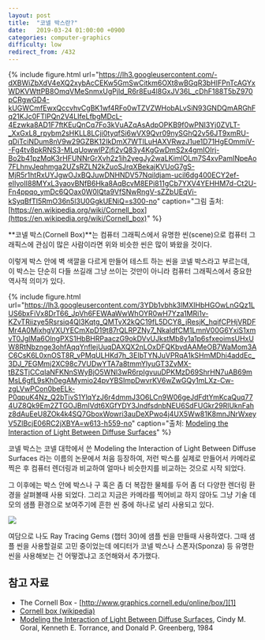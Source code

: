 ```yaml
---
layout: post
title:  "코넬 박스란?"
date:   2019-03-24 01:00:00 +0900
categories: computer-graphics
difficulty: low
redirect_from: /432
---
```

{% include figure.html url="https://lh3.googleusercontent.com/-dXBWiZbXdV4eXQ2xybAcCEKw5GmSwCitkm6OXt8wBGqR3bHIFPnTcAGYxWDKVWttPB8OmqVMeSnmxUgPjld_R6r8Eu4l8GxJV36L_cDhF188T5bZ970pCRgwGD4-kUGWCmfEwxQccvhvCgBK1wf4RFo0wTZVZWHobALvSiN93GNDQmARGhFq21KJc0FTlPQn2V4LIfeLfbgMDcL-4Ezwka8AD1F7ftKEuQnCq7Fo3kVuAZqAsAdpOPKB9f0wPNI3Yj0ZVLT-_XxGxL8_rpybm2sHKLL8LCji0tyqfSi6wVX9Qvr09nySGhQ2v56JT9xmRU-qDiTciNDum8nV9w29GZBK12IkDmX7WTILuHAXVRwzJ1ue1D71HgEOmmiV--Fg4tv8pkRNS3-MLqUowwlPZjfi2vQ83y4KgGwDmS2x4gmIOIrj-Bo2b41pzMqK3rHFUNNrGrXvh2z1ih2yegJy2waLKimlOLm7S4xvPamINpeAo7FLhnvJeqhmga2UZsRZLN2kZuoSJrqXBekajKVUoG7gS-MjR5r1htRxUYJgwOJxBQJuwDNHNDV57Nqildjam-ucil6dg400ECY2ef-eIIyoII88MYxL3yaovBNfB6Hka8AqBcvM8EPi811gCb7YXV4YEHHM7d-Ct2U-Fn4ppqo_ymDc6QOax0W0lQta9VfSNwRngV-sZZbUEqVi-kSyqBfTI5RmO36n5l3U0GgkUENiQ=s300-no" caption="그림 출처: [https://en.wikipedia.org/wiki/Cornell_box](https://en.wikipedia.org/wiki/Cornell_box)" %}

**코넬 박스(Cornell Box)**는 컴퓨터 그래픽스에서 유명한 씬(scene)으로 컴퓨터 그래픽스에 관심이 많은 사람이라면 위와 비슷한 씬은 많이 봐왔을 것이다.

이렇게 박스 안에 벽 색깔을 다르게 만들어 테스트 하는 씬을 코넬 박스라고 부르는데, 이 박스는 단순히 다들 쓰길래 그냥 쓰이는 것만이 아니라 컴퓨터 그래픽스에서 중요한 역사적 의미가 있다.

{% include figure.html url="https://lh3.googleusercontent.com/3YDb1vbhk3lMXIHbHGOwLnGQz1LUS6bxFiVx8DrT66_JpVh6FEWAaWwWhOYR0wH7Yza1MRi1v-KZvTRiizye5Rsrsiq4Ql3Kqtg_QMTvX2kQC19fL5DCY8_jResjK_hqifCPHjVRDFMr4A0MixhgVXUYECmXpD19t87rQLRPZNy7_NkaldfCM1LmnV00G6YxiS1xmvT0JglMa6OlngPXS1HbBHRPaaczG9okDVvUJkstMb8y1a1p6sfxeoimsUHxUW8RtNbznge3ohfAqqYnflejUuqDAXQX2nLOxDFQKbvdAAMeOB7WaMom3AC6CsK6L0xnOST8R_vPMqULHKd7h_3EIbTYNJuVPRqA1kSHmMDhi4addEc_3DJ_7EGMmj2XC98c7VUDwYTA7a8tmmYlyuGT3ZvMX-tBZSTjCCqIaNFKNnSWyBjO5WNl3wR6rpIgvuuDPKMzD69ShrHN7uAB69mMsL6gfL9sKh0egAMymio24pvYBSImpDwvrKV6wZwGQy1mLXz-Cw-zgLVwPCon0beELk-P0qpuK4Nz_Q2bTivS1YlqYzJ6r4dmmJ3O6LCn9W06geJdFdtYmKcaQuq774UZ8Qk9Em2ZTGOJBmIVdt6XGfYDY3JndfsdnbNEU6SdFUGkr29RlUknFahz8dAuEeU8ZOk4k4SQ7GboxWowri3auDeXPwo4j4UX5Ww81K8mnJNrWxeyV5ZlBcjE06RC2jXBYA=w613-h559-no" caption="출처: [Modeling the Interaction of Light Between Diffuse Surfaces](https://www.cs.rpi.edu/~cutler/classes/advancedgraphics/S12/papers/goral_radiosity_84.pdf)" %}

코넬 박스는 코넬 대학에서 쓴 Modeling the Interaction of Light Between Diffuse Surfaces 라는 이름의 논문에서 처음 등장하여, 저런 박스를 실제로 만들어서 카메라로 찍은 후 컴퓨터 렌더링과 비교하여 얼마나 비슷한지를 비교하는 것으로 시작 되었다.

그 이후에는 박스 안에 박스나 구 혹은 좀 더 복잡한 물체를 두어 좀 더 다양한 렌더링 환경을 살펴볼때 사용 되었다. 그리고 지금은 카메라를 찍어비교 하지 않아도 그냥 기술 데모의 샘플 환경으로 보여주기에 흔한 씬 중에 하나로 널리 사용되고 있다.

![](https://lh3.googleusercontent.com/IZ4ZUtBIl3UoDmwUw3fjSWA_CAHj5pgk7k6TykpjJeXL65wDaT-Iekanov13rT4S7qLMH2mbhLsuZ11439u80a2bfrRfkA1n6zxI5sC-K9L9dMpH-W7Y9sulgNH3cQ2qs3ZqLHR4E7TDQlvpXaecUWZJ8lMdTL0kyNQLhsoucBdOJwrt9KoFMFlMziu8Z4PU6rORJtWCF05T8JLYkWe0LuVx0CLl-ZTrKipsw9GTHVBuCfVNZ6RW8aZpfmKcubzxY-5Q699sVb5pSiIZeDm_Ye0Z2f5DAewmh_N_DtxYMtHi7Q9G1kbeqFUIlIPmmTpH3ehtynY_bXL5W-kW21nBeMe9MjnqRq1L5--WFLCl5LZSKp6yR55XMvUkvzlliomlmxP3hH7IiJHjOeUjKvg0cWVP_ehSSCq2silYIndFfaqey9Yc-_DC2EJf_iJmORoHqPomRZwtU7XlpW6vuJNDi5L5K7JLhlx7u1-Uvn3K2OJSUiK8I7o1IZ7H4Bknz50MwGXWRQs4GQtqRPkyMKtiaMZcphXJ5PdAcUKqZr8mKnINerJnhXvmbvPvDw_1qqyiQ8fAKziVf2v2fAY--QTaN_N6VS4fqXBQCRRPkavLtOQA0aM8r4VKxkSKgP1KIfrZV5Y_ge0NwVne2MLhKD7SBxPsotPIfHw0Do-G4glOkXkj_PNeQSpPyL9j2uJbRUR0xvrUg72BP6XsaiddJ5CDUhoogg=w958-h538-no)

여담으로 나도 Ray Tracing Gems (챕터 30)에 샘플 씬을 만들때 사용하였다. 그때 샘플 씬을 사용할걸로 고민 중이었는데 에디터가 코넬 박스나 스폰자(Sponza) 등 유명한 씬을 사용해보는 건 어떻겠냐고 조언해와서 추가했다.

## 참고 자료

* The Cornell Box - [http://www.graphics.cornell.edu/online/box/][1]
* [Cornell box (wikipedia)][2]
* [Modeling the Interaction of Light Between Diffuse Surfaces][3], Cindy M. Goral, Kenneth E. Torrance, and Donald P. Greenberg, 1984

[1]: http://www.graphics.cornell.edu/online/box/
[2]: https://en.wikipedia.org/wiki/Cornell_box
[3]: https://www.cs.rpi.edu/~cutler/classes/advancedgraphics/S12/papers/goral_radiosity_84.pdf